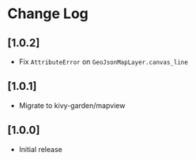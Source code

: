 # Change Log

## [1.0.2]

  - Fix `AttributeError` on `GeoJsonMapLayer.canvas_line`

## [1.0.1]

  - Migrate to kivy-garden/mapview

## [1.0.0]

  - Initial release
